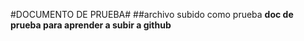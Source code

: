 #DOCUMENTO DE PRUEBA#
##archivo subido como prueba
**doc de prueba para aprender a subir a github**
